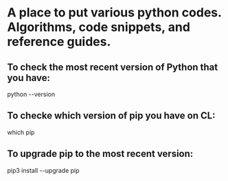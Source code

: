 # A place to put various python codes. Algorithms, code snippets, and reference guides. 

## To check the most recent version of Python that you have:

python --version

## To checke which version of pip you have on CL:

which pip

## To upgrade pip to the most recent version:

pip3 install --upgrade pip
